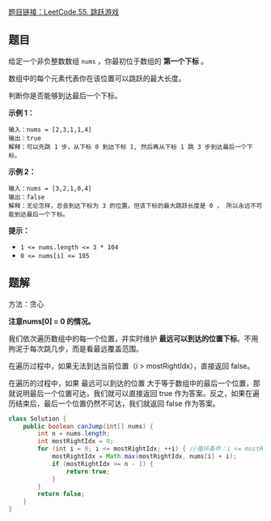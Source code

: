 [题目链接：LeetCode.55. 跳跃游戏](https://leetcode-cn.com/problems/jump-game/)

## 题目

给定一个非负整数数组 `nums` ，你最初位于数组的 **第一个下标** 。

数组中的每个元素代表你在该位置可以跳跃的最大长度。

判断你是否能够到达最后一个下标。

**示例 1：**

```
输入：nums = [2,3,1,1,4]
输出：true
解释：可以先跳 1 步，从下标 0 到达下标 1, 然后再从下标 1 跳 3 步到达最后一个下标。
```

**示例 2：**

```
输入：nums = [3,2,1,0,4]
输出：false
解释：无论怎样，总会到达下标为 3 的位置。但该下标的最大跳跃长度是 0 ， 所以永远不可能到达最后一个下标。
```

**提示：**

- `1 <= nums.length <= 3 * 104`
- `0 <= nums[i] <= 105`

## 题解

方法：贪心

**注意nums[0] = 0 的情况。**

我们依次遍历数组中的每一个位置，并实时维护 **最远可以到达的位置下标**。不用拘泥于每次跳几步，而是看最远覆盖范围。

在遍历过程中，如果无法到达当前位置（i > mostRightIdx），直接返回 false。

在遍历的过程中，如果 最远可以到达的位置 大于等于数组中的最后一个位置，那就说明最后一个位置可达，我们就可以直接返回 true 作为答案。反之，如果在遍历结束后，最后一个位置仍然不可达，我们就返回 false 作为答案。

```java
class Solution {
    public boolean canJump(int[] nums) {
        int n = nums.length;
        int mostRightIdx = 0;
        for (int i = 0; i <= mostRightIdx; ++i) { //循环条件：i <= mostRightIdx
            mostRightIdx = Math.max(mostRightIdx, nums[i] + i);
            if (mostRightIdx >= n - 1) {
                return true;
            }
        }
        return false;
    }
}
```

